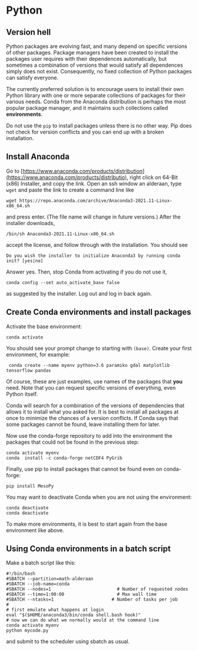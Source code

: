 # Python

## Version hell 
Python packages are evolving fast, and many depend on specific versions of other packages. Package managers have been created to 
install the packages user requires with their dependences automatically, but sometimes a combination of versions that would 
satisfy all dependences simply does not exist. Consequently, no fixed collection of Python packages can satisfy everyone.

The currently preferred solution is to encourage users to install their own Python
library with one or more separate collections of packages for their various needs. Conda from the 
Anaconda distribution is perhaps the most popular package manager, and it maintains such collections called **environments**.

Do not use the `pip` to install packages unless there is no other way. Pip does not check for version conflicts and you can 
end up with a broken installation. 
 

## Install Anaconda
Go to [https://www.anaconda.com/products/distribution](https://www.anaconda.com/products/distributio),
 right click on 64-Bit (x86) Installer, and copy the link.
Open an ssh window an alderaan, type `wget` and paste the link to create a command line like

    wget https://repo.anaconda.com/archive/Anaconda3-2021.11-Linux-x86_64.sh
    
and press enter. (The file name will change in future versions.) After the installer downloads,

    /bin/sh Anaconda3-2021.11-Linux-x86_64.sh
    
accept the license, and follow through with the installation. You should see 
    
    Do you wish the installer to initialize Anaconda3 by running conda init? [yes|no]
    
Answer yes. Then, stop Conda from activating if you do not use it,

    conda config --set auto_activate_base false

as suggested by the installer. Log out and log in back again.

## Create Conda environments and install packages

Activate the base environment:
    
    conda activate
    
You should see your prompt change to starting with `(base)`. Create your first environment, for example:
    
     conda create --name myenv python=3.6 paramiko gdal matplotlib tensorflow pandas

Of course, these are just examples,  use names of the packages that **you** need. Note that you can request specific versions of everything, even Python itself.

 Conda will search for a combination of the versions of dependencies that allows it
to install what you asked for. It is best to install all packages at once to minimize the chances of a version conflicts. If Conda says that some packages cannot be found, leave installing them for later. 

Now use the conda-forge repository to add into the environment the packages that could not be found in the previous step:

    conda activate myenv
    conda  install -c conda-forge netCDF4 PyGrib
    
Finally, use pip to install packages that cannot be found even on conda-forge:

    pip install MesoPy

You may want to deactivate Conda when you are not using the environment:

    conda deactivate
    conda deactivate
    
To make more environments, it is best to start again from the base environment like above.
    
## Using Conda environments in a batch script

Make a batch script like this:

    #!/bin/bash
    #SBATCH --partition=math-alderaan
    #SBATCH --job-name=conda
    #SBATCH --nodes=1                         # Number of requested nodes
    #SBATCH --time=1:00:00                    # Max wall time
    #SBATCH --ntasks=1                      # Number of tasks per job
    #
    # first emulate what happens at login
    eval "$($HOME/anaconda3/bin/conda shell.bash hook)"
    # now we can do what we normally would at the command line
    conda activate myenv
    python mycode.py
    
and submit to the scheduler using sbatch as usual.


    
    
